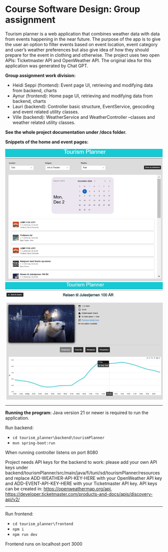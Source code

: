 # Course Software Design: Group assignment

Tourism planner is a web application that combines weather data with data from events happening in the near future. The purpose of the app is to give the user an option to filter events based on event location, event category and user’s weather preferences but also give idea of how they should prepare for the event in clothing and otherwise. The project uses two open APIs: Ticketmaster API and OpenWeather API. The original idea for this application was generated by Chat GPT.

**Group assignment work division:**
- Heidi Seppi (frontend): Event page UI, retrieving and modifying data from backend, charts
- Aynur (frontend): Home page UI, retrieving and modifying data from backend, charts  
- Lauri (backend): Controller basic structure, EventService, geocoding and event related utility classes. 
- Ville (backend): WeatherService and WeatherController –classes and weather related utility classes. 

**See the whole project documentation under /docs folder.**

**Snippets of the home and event pages:**

<img src="https://github.com/heidise/tourism_planner/blob/main/docs/snippet1.PNG" width="700"/>

<img src="https://github.com/heidise/tourism_planner/blob/main/docs/snippet2.PNG" width="700"/>

---
**Running the program:**
Java version 21 or newer is required to run the application.

Run backend:
- `cd tourism_planner\backend\tourismPlanner`
- `mvn spring-boot:run`

When running controller listens on port 8080

Project needs API keys for the backend to work: please add your own API keys under backend/tourismPlanner/src/main/java/fi/tuni/sd/tourismPlanner/resources and replace ADD-WEATHER-API-KEY-HERE with your OpenWeather API key and ADD-EVENT-API-KEY-HERE with your Ticketmaster API key. API keys can be created in: https://openweathermap.org/api, https://developer.ticketmaster.com/products-and-docs/apis/discovery-api/v2/

---
Run frontend:
- `cd tourism_planner\frontend`
- `npm i`
- `npm run dev`

Frontend runs on localhost port 3000

